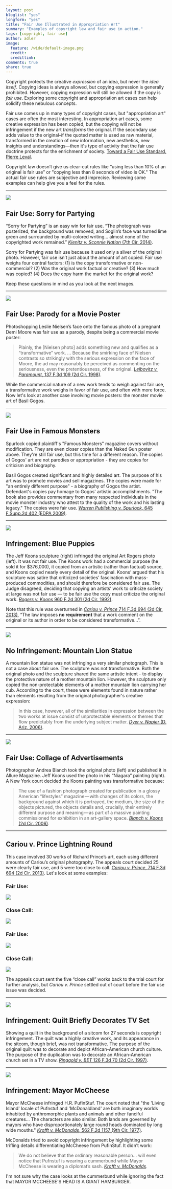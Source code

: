 ```yaml
---
layout: post
bloglist: "yes"
longform: "yes"
title: "Fair Use Illustrated in Appropriation Art"
summary: "Examples of copyright law and fair use in action."
tags: [copyright, fair use]
author: adler
image:
  feature: /wide/default-image.png
  credit:
  creditlink:
comments: true
share: true
---
```



<p class="big-text">Copyright protects the creative <em>expression</em> of an idea, but never the <em>idea itself</em>. Copying ideas is always allowed, but copying expression is generally prohibited. However, copying expression will still be allowed if the copy is <em>fair use</em>. Exploring some copyright and appropriation art cases can help solidify these nebulous concepts. </p>

Fair use comes up in many types of copyright cases, but "appropriation art" cases are often the most interesting. In appropriation art cases, some creative expression has been copied, but the copying will not be infringement if the new art *transforms* the original. If the secondary use adds value to the original–if the quoted matter is used as raw material, transformed in the creation of new information, new aesthetics, new insights and understandings—then it's type of activity that the fair use doctrine protects for the enrichment of society. [Toward a Fair Use Standard, Pierre Leval](http://www.yalelawtech.org/wp-content/uploads/leval.pdf). 

Copyright law doesn’t give us clear-cut rules like “using less than 10% of an original is fair use” or "copying less than 8 seconds of video is OK." The actual fair use rules are subjective and imprecise. Reviewing some examples can help give you a feel for the rules. 

- - - 

<img src="/images/copyright/sorry-for-partying-fair-use.jpg" class="medium-image">

## Fair Use: Sorry for Partying

“Sorry for Partying” is an easy win for fair use. “The photograph was posterized, the background was removed, and Soglin’s face was turned lime green and surrounded by multi-colored writing… almost none of the copyrighted work remained.” [*Kienitz v. Sconnie Nation* (7th Cir. 2014)](http://scholar.google.com/scholar_case?case=11576719392718214877).

Sorry for Partying was fair use because it used only a sliver of the original photo. However, fair use isn’t just about the amount of art copied. Fair use weighs four central factors: (1) is the copy transformative or non-commercial? (2) Was the original work factual or creative? (3) How much was copied? (4) Does the copy harm the market for the original work?

Keep these questions in mind as you look at the next images.

<hr class="tall">

<img src="/images/copyright/leibovitz-v-paramount-fair-use-parody.jpg" class="medium-image">

## Fair Use: Parody for a Movie Poster

Photoshopping Leslie Nielsen’s face onto the famous photo of a pregnant Demi Moore was fair use as a parody, despite being a commercial movie poster:

> Plainly, the [Nielsen photo] adds something new and qualifies as a “transformative” work. … Because the smirking face of Nielsen contrasts so strikingly with the serious expression on the face of Moore, the ad may reasonably be perceived as commenting on the seriousness, even the pretentiousness, of the original. [*Leibovitz v. Paramount*, 137 F.3d 109 (2d Cir. 1998)](http://scholar.google.com/scholar_case?case=18427314453578523770).

While the commercial nature of a new work tends to weigh against fair use, a transformative work weighs in favor of fair use, and often with more force.  Now let's look at another case involving movie posters: the monster movie art of Basil Gogos. 

<hr class="tall">

<img src="/images/copyright/basil-gogos-fair-use.jpg" class="medium-image">

## Fair Use in Famous Monsters

Spurlock copied plaintiff's "Famous Monsters" magazine covers without modification. They are even closer copies than the Naked Gun poster above. They're still fair use, but this time for a different reason. The copies of Gogos' art are not parodies or appropriation - they are copies for criticism and biography. 

Basil Gogos created significant and highly detailed art. The purpose of his art was to promote movies and sell magazines. The copies were made for "an entirely different purpose" - a biography of Gogos the artist.  Defendant's copies pay homage to Gogos' artistic accomplishments. "The book also provides commentary from many respected individuals in the movie monster industry who attest to the quality of the work and his lasting legacy."  The copies were fair use. [*Warren Publishing v. Spurlock*, 645 F.Supp.2d 402 (EDPA 2009)](http://scholar.google.com/scholar_case?case=17369019703437902075).

<hr class="tall">


<img src="/images/copyright/rogers-koons-banality-string-of-puppies-copyright-infringement.jpg" class="medium-image">

## Infringement: Blue Puppies

The Jeff Koons sculpture (right) infringed the original Art Rogers photo (left). It was not fair use. The Koons work had a commercial purpose (he sold it for $376,000), it copied from an artistic (rather than factual) source, and Koons copied nearly every detail of the original. Koons’ argued that his sculpture was satire that criticized societies’ fascination with mass-produced commodities, and should therefore be considered fair use. The Judge disagreed, deciding that copying an artists’ work to criticize society at large was not fair use — to be fair use the copy must criticize the original work. [*Rogers v. Koons* 960 F.2d 301 (2d Cir. 1992)](http://scholar.google.com/scholar_case?case=9102865469766650757). 

Note that this rule was overturned in [*Cariou v. Prince* 714 F.3d 694 (2d Cir. 2013)](http://scholar.google.com/scholar_case?case=5845890683658306826), “The law imposes **no requirement** that a work comment on the original or its author in order to be considered transformative…”.

<hr class="tall">

<img src="/images/copyright/dyer-v-napier-mountain-lion-sculpture-not-infringing.jpg" class="medium-image">

## No Infringement: Mountain Lion Statue 

A mountain lion statue was not infringing a very similar photograph. This is not a case about fair use. The sculpture was not transformative. Both the original photo and the sculpture shared the same artistic intent - to display the protective nature of a mother mountain lion.  However, the sculpture only copied the non-protectable elements of a mother mountain lion carrying her cub. According to the court, these were elements found in nature rather than elements resulting from the original photographer's creative expression: 

> In this case, however, all of the similarities in expression between the two works at issue consist of unprotectable elements or themes that flow predictably from the underlying subject matter. [*Dyer v. Napier* (D. Ariz, 2006)](http://scholar.google.com/scholar_case?case=12198377657843747362). 


<hr class="tall">

<img src="/images/copyright/blanch-v-koons-fair-use.jpg" class="medium-image">

## Fair Use: Collage of Advertisements

Photographer Andrea Blanch took the original photo (left) and published it in Allure Magazine. Jeff Koons used the photo in his “Niagara” painting (right). A New York court decided the Koons painting was transformative because:

 > The use of a fashion photograph created for publication in a glossy American “lifestyles” magazine — with changes of its colors, the background against which it is portrayed, the medium, the size of the objects pictured, the objects details and, crucially, their entirely different purpose and meaning — as part of a massive painting commissioned for exhibition in an art-gallery space. [*Blanch v. Koons* (2d Cir. 2006)](http://scholar.google.com/scholar_case?case=3752630071472494999).



<hr class="tall">

## Cariou v. Prince Lightning Round

This case involved 30 works of Richard Prince’s art, each using different amounts of Cariou’s original photography. The appeals court decided 25 were clearly fair use, and 5 were too close to call. [*Cariou v. Prince*, 714 F.3d 694 (2d Cir. 2013)](http://scholar.google.com/scholar_case?case=5845890683658306826). Let's look at some examples:

### Fair Use:

<img src="/images/copyright/cariou-v-prince-round-midnight-fair-use.jpg" class="medium-image">

### Close Call:

<img src="/images/copyright/cariou-v-prince-graduation-close-call-on-fair-use.jpg" class="medium-image">

### Fair Use:

<img src="/images/copyright/cariou-v-prince-cookie-crumbles-fair-use.jpg" class="medium-image">

### Close Call:

<img src="/images/copyright/cariou-v-prince-charlie-company-close-call-on-fair-use.jpg" class="medium-image">

The appeals court sent the five “close call” works back to the trial court for further analysis, but *Cariou v. Prince* settled out of court before the fair use issue was decided.

<hr class="tall">


<img src="/images/copyright/ringgold-v-BET-quilt-copyright-infringement.jpg" class="medium-image">

## Infringement: Quilt Briefly Decorates TV Set

Showing a quilt in the background of a sitcom for 27 seconds is copyright infringement. The quilt was a highly creative work, and its appearance in the sitcom, though brief, was not transformative. The purpose of the original quilt was to decorate and depict African-American church culture. The purpose of the duplication was to decorate an African-American church set in a TV show. [*Ringgold v. BET* 126 F.3d 70 (2d Cir. 1997)](http://scholar.google.com/scholar_case?case=14762869241442440525).

<hr class="tall">

<img src="/images/copyright/puffinstuff-v-mccheese-copyright-infringement.jpg" class="medium-image">

## Infringement: Mayor McCheese

Mayor McCheese infringed H.R. PufinStuf. The court noted that "the 'Living Island' locale of Pufnstuf and 'McDonaldland' are both imaginary worlds inhabited by anthromorphic plants and animals and other fanciful creatures... The characters are also similar. Both lands are governed by mayors who have disproportionately large round heads dominated by long wide mouths." [*Krofft v. McDonalds*, 562 F.2d 1157 (9th Cir. 1977)](http://scholar.google.com/scholar_case?case=16740683432222862864).

McDonalds tried to avoid copyright infringement by highlighting some trifling details differentiating McCheese from PufinStuf. It didn’t work:

> We do not believe that the ordinary reasonable person… will even notice that Pufnstuf is wearing a cummerbund while Mayor McCheese is wearing a diplomat’s sash. [*Krofft v. McDonalds*](http://scholar.google.com/scholar_case?case=16740683432222862864).

I'm not sure why the case looks at the cummerbund while ignoring the fact that MAYOR MCCHEESE'S HEAD IS A GIANT HAMBURGER. 









